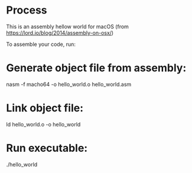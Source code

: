 # Process

This is an assembly hellow world for macOS (from https://lord.io/blog/2014/assembly-on-osx/)

To assemble your code, run:
# Generate object file from assembly:
nasm -f macho64 -o hello_world.o hello_world.asm

# Link object file:
ld hello_world.o -o hello_world

# Run executable:
./hello_world
